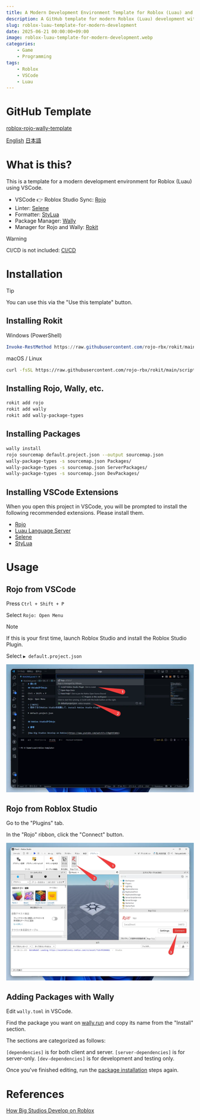```yaml
---
title: A Modern Development Environment Template for Roblox (Luau) and VSCode
description: A GitHub template for modern Roblox (Luau) development with VSCode, featuring the Selene linter, StyLua formatter, Wally package manager, and Rokit tool manager.
slug: roblox-luau-template-for-modern-development
date: 2025-06-21 00:00:00+09:00
image: roblox-luau-template-for-modern-development.webp
categories:
    - Game
    - Programming
tags:
    - Roblox
    - VSCode
    - Luau
---
```


# GitHub Template

[roblox-rojo-wally-template](https://github.com/takoyakisoft/roblox-rojo-wally-template)

[English](README.md) [日本語](README.ja.md)

# What is this?

This is a template for a modern development environment for Roblox (Luau) using VSCode.

- VSCode 👉 Roblox Studio Sync: [Rojo](https://github.com/rojo-rbx/rojo)
- Linter: [Selene](https://github.com/Kampfkarren/selene)
- Formatter: [StyLua](https://github.com/JohnnyMorganz/StyLua)
- Package Manager: [Wally](https://github.com/UpliftGames/wally)
- Manager for Rojo and Wally: [Rokit](https://github.com/rojo-rbx/rokit)

> [!WARNING]
> CI/CD is not included: [CI/CD](https://github.com/Roblox/place-ci-cd-demo)

# Installation

> [!TIP]
> You can use this via the "Use this template" button.

## Installing Rokit

Windows (PowerShell)

```powershell
Invoke-RestMethod https://raw.githubusercontent.com/rojo-rbx/rokit/main/scripts/install.ps1 | Invoke-Expression
```

macOS / Linux

```bash
curl -fsSL https://raw.githubusercontent.com/rojo-rbx/rokit/main/scripts/install.sh | sh
```

## Installing Rojo, Wally, etc.

```bash
rokit add rojo
rokit add wally
rokit add wally-package-types
```

## Installing Packages

```bash
wally install
rojo sourcemap default.project.json --output sourcemap.json
wally-package-types -s sourcemap.json Packages/
wally-package-types -s sourcemap.json ServerPackages/
wally-package-types -s sourcemap.json DevPackages/
```

## Installing VSCode Extensions

When you open this project in VSCode, you will be prompted to install the following recommended extensions. Please install them.

- [Rojo](https://marketplace.visualstudio.com/items?itemName=evaera.vscode-rojo)
- [Luau Language Server](https://marketplace.visualstudio.com/items?itemName=JohnnyMorganz.luau-lsp)
- [Selene](https://marketplace.visualstudio.com/items?itemName=Kampfkarren.selene-vscode)
- [StyLua](https://marketplace.visualstudio.com/items?itemName=JohnnyMorganz.stylua)

# Usage

## Rojo from VSCode

Press `Ctrl + Shift + P`

Select `Rojo: Open Menu`

> [!NOTE]
> If this is your first time, launch Roblox Studio and install the Roblox Studio Plugin.

Select `▶ default.project.json`

![How to start Rojo from VSCode](Code_m5RjRhSECe.webp)

## Rojo from Roblox Studio

Go to the "Plugins" tab.

In the "Rojo" ribbon, click the "Connect" button.

![How to connect to Rojo from Roblox Studio](roblox-luau-template-for-modern-development.webp)

## Adding Packages with Wally

Edit `wally.toml` in VSCode.

Find the package you want on [wally.run](https://wally.run/) and copy its name from the "Install" section.

The sections are categorized as follows:

`[dependencies]` is for both client and server.
`[server-dependencies]` is for server-only.
`[dev-dependencies]` is for development and testing only.

Once you've finished editing, run the [package installation](#installing-packages) steps again.

# References

[How Big Studios Develop on Roblox](https://www.youtube.com/watch?v=IJDg6tRJmHo)
